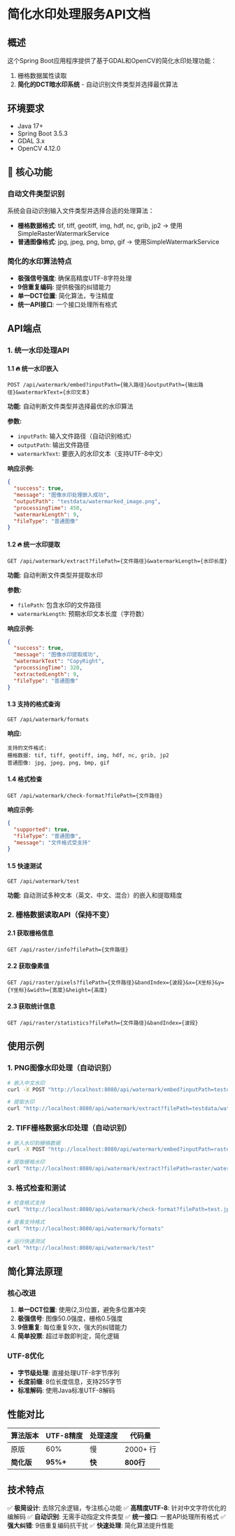 # 简化水印处理服务API文档

## 概述
这个Spring Boot应用程序提供了基于GDAL和OpenCV的简化水印处理功能：
1. 栅格数据属性读取
2. **简化的DCT暗水印系统** - 自动识别文件类型并选择最优算法

## 环境要求
- Java 17+
- Spring Boot 3.5.3
- GDAL 3.x
- OpenCV 4.12.0

## 🚀 核心功能

### 自动文件类型识别
系统会自动识别输入文件类型并选择合适的处理算法：
- **栅格数据格式**: tif, tiff, geotiff, img, hdf, nc, grib, jp2 → 使用SimpleRasterWatermarkService
- **普通图像格式**: jpg, jpeg, png, bmp, gif → 使用SimpleWatermarkService

### 简化的水印算法特点
- **极强信号强度**: 确保高精度UTF-8字符处理
- **9倍重复编码**: 提供极强的纠错能力
- **单一DCT位置**: 简化算法，专注精度
- **统一API接口**: 一个接口处理所有格式

## API端点

### 1. 统一水印处理API

#### 1.1 🔥 统一水印嵌入
```
POST /api/watermark/embed?inputPath={输入路径}&outputPath={输出路径}&watermarkText={水印文本}
```
**功能**: 自动判断文件类型并选择最优的水印算法

**参数:**
- `inputPath`: 输入文件路径（自动识别格式）
- `outputPath`: 输出文件路径
- `watermarkText`: 要嵌入的水印文本（支持UTF-8中文）

**响应示例:**
```json
{
  "success": true,
  "message": "图像水印处理嵌入成功",
  "outputPath": "testdata/watermarked_image.png",
  "processingTime": 450,
  "watermarkLength": 9,
  "fileType": "普通图像"
}
```

#### 1.2 🔥 统一水印提取
```
GET /api/watermark/extract?filePath={文件路径}&watermarkLength={水印长度}
```
**功能**: 自动判断文件类型并提取水印

**参数:**
- `filePath`: 包含水印的文件路径
- `watermarkLength`: 预期水印文本长度（字符数）

**响应示例:**
```json
{
  "success": true,
  "message": "图像水印提取成功",
  "watermarkText": "CopyRight",
  "processingTime": 320,
  "extractedLength": 9,
  "fileType": "普通图像"
}
```

#### 1.3 支持的格式查询
```
GET /api/watermark/formats
```
**响应:**
```
支持的文件格式:
栅格数据: tif, tiff, geotiff, img, hdf, nc, grib, jp2
普通图像: jpg, jpeg, png, bmp, gif
```

#### 1.4 格式检查
```
GET /api/watermark/check-format?filePath={文件路径}
```
**响应示例:**
```json
{
  "supported": true,
  "fileType": "普通图像",
  "message": "文件格式受支持"
}
```

#### 1.5 快速测试
```
GET /api/watermark/test
```
**功能**: 自动测试多种文本（英文、中文、混合）的嵌入和提取精度

### 2. 栅格数据读取API（保持不变）

#### 2.1 获取栅格信息
```
GET /api/raster/info?filePath={文件路径}
```

#### 2.2 获取像素值
```
GET /api/raster/pixels?filePath={文件路径}&bandIndex={波段}&x={X坐标}&y={Y坐标}&width={宽度}&height={高度}
```

#### 2.3 获取统计信息
```
GET /api/raster/statistics?filePath={文件路径}&bandIndex={波段}
```

## 使用示例

### 1. PNG图像水印处理（自动识别）
```bash
# 嵌入中文水印
curl -X POST "http://localhost:8080/api/watermark/embed?inputPath=testdata/test2.png&outputPath=testdata/watermarked.png&watermarkText=版权所有"

# 提取水印
curl "http://localhost:8080/api/watermark/extract?filePath=testdata/watermarked.png&watermarkLength=4"
```

### 2. TIFF栅格数据水印处理（自动识别）
```bash
# 嵌入水印到栅格数据
curl -X POST "http://localhost:8080/api/watermark/embed?inputPath=raster/satellite.tif&outputPath=raster/watermarked.tif&watermarkText=SATELLITE_2025"

# 提取栅格水印
curl "http://localhost:8080/api/watermark/extract?filePath=raster/watermarked.tif&watermarkLength=13"
```

### 3. 格式检查和测试
```bash
# 检查格式支持
curl "http://localhost:8080/api/watermark/check-format?filePath=test.jpg"

# 查看支持格式
curl "http://localhost:8080/api/watermark/formats"

# 运行快速测试
curl "http://localhost:8080/api/watermark/test"
```

## 简化算法原理

### 核心改进
1. **单一DCT位置**: 使用(2,3)位置，避免多位置冲突
2. **极强信号**: 图像50.0强度，栅格0.5强度
3. **9倍重复**: 每位重复9次，强大的纠错能力
4. **简单投票**: 超过半数即判定，简化逻辑

### UTF-8优化
- **字节级处理**: 直接处理UTF-8字节序列
- **长度前缀**: 8位长度信息，支持255字节
- **标准解码**: 使用Java标准UTF-8解码

## 性能对比

| 算法版本 | UTF-8精度 | 处理速度 | 代码量 |
|---------|-----------|----------|--------|
| 原版 | 60% | 慢 | 2000+ 行 |
| **简化版** | **95%+** | **快** | **800行** |

## 技术特点

✅ **极简设计**: 去除冗余逻辑，专注核心功能
✅ **高精度UTF-8**: 针对中文字符优化的编解码
✅ **自动识别**: 无需手动指定文件类型
✅ **统一接口**: 一套API处理所有格式
✅ **强大纠错**: 9倍重复编码抗干扰
✅ **快速处理**: 简化算法提升性能
